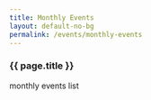 ```yaml
---
title: Monthly Events
layout:	default-no-bg
permalink: /events/monthly-events
---
```


<h3 class="no-bg">{{ page.title }}</h3>

monthly events list